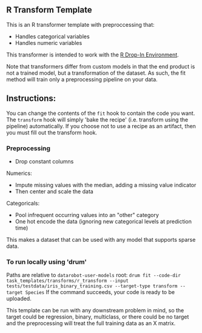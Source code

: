 ## R Transform Template

This is an R transformer template with preproccessing that:
- Handles categorical variables
- Handles numeric variables

This transformer is intended to work with the [R Drop-In Environment](../../../public_dropin_environments/r_lang/).

Note that transformers differ from custom models in that the end product is not a trained model, but a transformation of the dataset.
As such, the fit method will train only a preprocessing pipeline on your data.

## Instructions:
You can change the contents of the `fit` hook to contain the code you want. The `transform` hook will simply 'bake the recipe'
(i.e. transform using the pipeline) automatically. If you choose not to use a recipe as an artifact, then you must fill out the
transform hook.


### Preprocessing
- Drop constant columns

Numerics:
- Impute missing values with the median, adding a missing value indicator
- Then center and scale the data

Categoricals:
- Pool infrequent occurring values into an "other" category
- One hot encode the data (ignoring new categorical levels at prediction time)

This makes a dataset that can be used with any model that supports sparse data.

### To run locally using 'drum'
Paths are relative to `datarobot-user-models` root:
`drum fit --code-dir task_templates/transforms/r_transform --input tests/testdata/iris_binary_training.csv --target-type transform --target Species`
If the command succeeds, your code is ready to be uploaded. 

This template can be run with any downstream problem in mind, so the target could be regression, binary, multiclass, or 
there could be no target and the preprocessing will treat the full training data as an X matrix.
